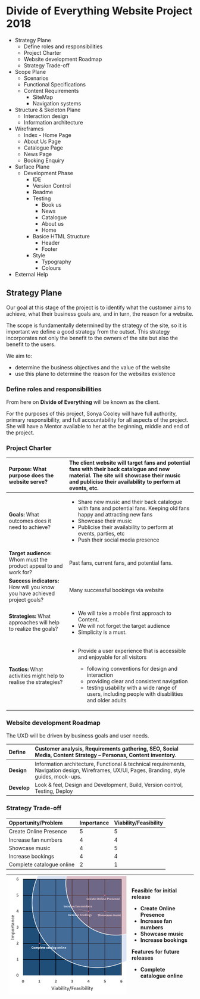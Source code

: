 #   Divide of Everything Website Project 2018

*   Strategy Plane
    *   Define roles and responsibilities
    *   Project Charter
    *   Website development Roadmap
    *   Strategy Trade-off
*   Scope Plane
    *   Scenarios
    *   Functional Specifications
    *   Content Requirements
        *   SiteMap
        *   Navigation systems
*   Structure & Skeleton Plane
    *   Interaction design
    *   Information architecture
*   Wireframes
    *   Index - Home Page
    *   About Us Page
    *   Catalogue Page
    *   News Page
    *   Booking Enquiry
*   Surface Plane
    *   Development Phase
        *   IDE
        *   Version Control
        *   Readme
        *   Testing
            *   Book us
            *   News
            *   Catalogue
            *   About us
            *   Home
        *   Basice HTML Structure
            *   Header
            *   Footer
        *   Style
            *   Typography
            *   Colours
*   External Help   

##  Strategy Plane
Our goal at this stage of the project is to identify what the customer aims to achieve, what their business goals are, and in turn, the reason for a website.

The scope is fundamentally determined by the strategy of the site, so it is important we define a good strategy from the outset. This strategy incorporates not only the benefit to the owners of the site but also the benefit to the users.

We aim to:
*   determine the business objectives and the value of the website
*   use this plane to determine the reason for the websites existence

### Define roles and responsibilities
From here on **Divide of Everything** will be known as the client.

For the purposes of this project, Sonya Cooley will have full authority, primary responsibility, and full accountability for all aspects of the project. 
She will have a Mentor available to her at the beginning, middle and end of the project.

### Project Charter


|Purpose: What purpose does the website serve?|The client website will target fans and potential fans with their back catalogue and new material.  The site will showcase their music and publicise their availability to perform at events, etc.|
|:---|:---|
|**Goals:** What outcomes does it need to achieve?|<ul><li>Share new music and their back catalogue with fans and potential fans. Keeping old fans happy and attracting new fans</li><li>Showcase their music</li><li>Publicise their availability to perform at events, parties, etc</li><li>Push their social media presence</li></ul>
|**Target audience:** Whom must the product appeal to and work for?|Past fans, current fans, and potential fans.|
|**Success indicators:** How will you know you have achieved project goals?|Many successful bookings via website|
|**Strategies:** What approaches will help to realize the goals?|<ul><li>We will take a mobile first approach to Content.</li><li>We will not forget the target audience</li><li>Simplicity is a must.</li></ul>
|**Tactics:** What activities might help to realise the strategies?|<ul><li>Provide a user experience that is accessible and enjoyable for all visitors</li><ul><li>following conventions for design and interaction</li><li>providing clear and consistent navigation</li><li>testing usability with a wide range of users, including people with disabilities and older adults</li></ul></ul>


### Website development Roadmap
The UXD will be driven by business goals and user needs.


|**Define**|Customer analysis, Requirements gathering, SEO, Social Media, Content Strategy – Personas, Content inventory.|
|:---|:---|
|**Design**|Information architecture, Functional & technical requirements, Navigation design, Wireframes, UX/UI, Pages, Branding, style guides, mock-ups.|
|**Develop**|Look & feel, Design and Development, Build, Version control, Testing, Deploy|


### Strategy Trade-off

|Opportunity/Problem|Importance|Viability/Feasibility|
|:---|:---|:---|
|Create Online Presence|5|5|
|Increase fan numbers|4|4|
|Showcase music|4|5|
|Increase bookings|	4|4|
|Complete catalogue online|2|1|


|![Trade off graph](md-images/graph.png)|Feasible for initial release <ul><li>Create Online Presence</li><li>Increase fan numbers</li><li>Showcase music</li><li>Increase bookings</li></ul>Features for future releases<ul><li>Complete catalogue online</li></ul>
|:---|:---|

